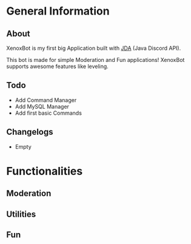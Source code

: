 # General Information
About
-----
XenoxBot is my first big Application built with <a href="https://github.com/DV8FromTheWorld/JDA">JDA</a> (Java Discord API).

This bot is made for simple Moderation and Fun applications!
XenoxBot supports awesome features like leveling.

Todo
----
- Add Command Manager
- Add MySQL Manager
- Add first basic Commands

Changelogs
----------
- Empty

# Functionalities
Moderation
----------

Utilities
---------

Fun
---
